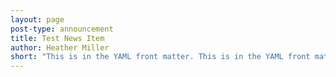 ```yaml
---
layout: page
post-type: announcement
title: Test News Item
author: Heather Miller
short: "This is in the YAML front matter. This is in the YAML front matter. This is in the YAML front matter. This is in the YAML front matter. "
---
```



